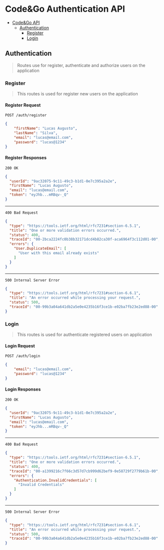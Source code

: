 
# Code&Go Authentication API

- [Code&Go API](#code&go-api)
  - [Authentication](#authentication)
    - [Register](#register)
    - [Login](#login)

## Authentication

> Routes use for register, authenticate and authorize users on the application

### Register

> This routes is used for register new users on the application

#### Register Request

```http
POST /auth/register
```

```json
{
    "firstName": "Lucas Augusto",
    "lastName": "Silva",
    "email": "lucas@email.com",
    "password": "lucas@1234"
}
```

#### Register Responses

```http
200 OK
```

```json
{
  "userId": "9ac32075-9c11-49c3-b1d1-0e7c395a2a2e",
  "firstName": "Lucas Augusto",
  "email": "lucas@email.com",
  "token": "eyJhb...mRBqv-_Q"
}
```

---

```http
400 Bad Request
```

```json
{
  "type": "https://tools.ietf.org/html/rfc7231#section-6.5.1",
  "title": "One or more validation errors occurred.",
  "status": 400,
  "traceId": "00-2bca2224fc0b38b32171dcd4b82ca30f-aca6964f3c112d01-00",
  "errors": {
    "User.DuplicateEmail": [
      "User with this email already exists"
    ]
  }
}
```

---

```http
500 Internal Server Error
```

```json
{
  "type": "https://tools.ietf.org/html/rfc7231#section-6.6.1",
  "title": "An error occurred while processing your request.",
  "status": 500,
  "traceId": "00-99b3a04a641db2a5e0e4235b16f3ce1b-e02ba7fb23e2ed88-00"
}
```


### Login

> This routes is used for authenticate registered users on application

#### Login Request

```http
POST /auth/login
```

```json
{
    "email": "lucas@email.com",
    "password": "lucas@1234"
}
```

#### Login Responses

```http
200 OK
```

```json
{
  "userId": "9ac32075-9c11-49c3-b1d1-0e7c395a2a2e",
  "firstName": "Lucas Augusto",
  "email": "lucas@email.com",
  "token": "eyJhb...mRBqv-_Q"
}
```

---

```http
400 Bad Request
```

```json
{
  "type": "https://tools.ietf.org/html/rfc7231#section-6.5.1",
  "title": "One or more validation errors occurred.",
  "status": 400,
  "traceId": "00-a1399216c7f66c3d57d7cb999d62bef9-0e58729f2779b61b-00",
  "errors": {
    "Authentication.InvalidCredentials": [
      "Invalid Credentials"
    ]
  }
}
```

---

```http
500 Internal Server Error
```

```json
{
  "type": "https://tools.ietf.org/html/rfc7231#section-6.6.1",
  "title": "An error occurred while processing your request.",
  "status": 500,
  "traceId": "00-99b3a04a641db2a5e0e4235b16f3ce1b-e02ba7fb23e2ed88-00"
}
```
